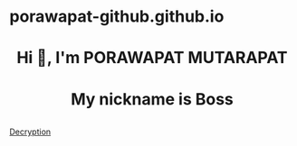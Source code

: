 # porawapat-github.github.io

<h1 align="center">Hi 👋, I'm PORAWAPAT MUTARAPAT</h1>

<h1 align="center">My nickname is Boss </h1>

<img src = "">

[Decryption](Cryptography.md)
